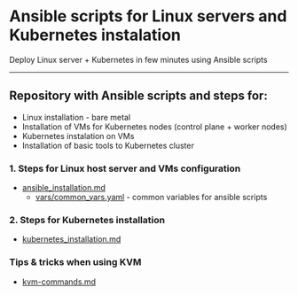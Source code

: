 # Ansible scripts for Linux servers and Kubernetes instalation
Deploy Linux server + Kubernetes  in few minutes using Ansible scripts

---
<!--- # Deploy Linux server + Kubernetes  in few minutes using Ansible scripts -->
## Repository with Ansible scripts and steps for:
- Linux installation - bare metal
- Installation of VMs for Kubernetes nodes (control plane + worker nodes)
- Kubernetes instalation on VMs
- Installation of basic tools to Kubernetes cluster
  

### 1. Steps for Linux host server and VMs configuration
- [ansible_installation.md](ansible-installation.md)
    - [vars/common_vars.yaml](vars/common_vars.yaml) - common variables for ansible scripts

### 2. Steps for Kubernetes installation
- [kubernetes_installation.md](kubernetes-installation.md)

### Tips & tricks when using KVM
- [kvm-commands.md](kvm-commands.md)
